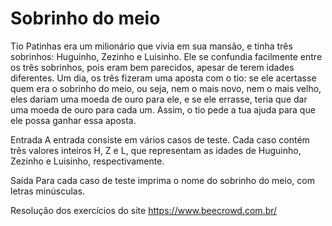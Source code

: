 # Sobrinho do meio

<p>
Tio Patinhas era um milionário que vivia em sua mansão, e tinha três sobrinhos: Huguinho, Zezinho e Luisinho. Ele se confundia facilmente entre os três sobrinhos, pois eram bem parecidos, apesar de terem idades diferentes. Um dia, os três fizeram uma aposta com o tio: se ele acertasse quem era o sobrinho do meio, ou seja, nem o mais novo, nem o mais velho, eles dariam uma moeda de ouro para ele, e se ele errasse, teria que dar uma moeda de ouro para cada um. Assim, o tio pede a tua ajuda para que ele possa ganhar essa aposta.

Entrada
A entrada consiste em vários casos de teste. Cada caso contém três valores inteiros H, Z e L, que representam as idades de Huguinho, Zezinho e Luisinho, respectivamente. 

Saída
Para cada caso de teste imprima o nome do sobrinho do meio, com letras minúsculas.
</p>


Resolução dos exercícios do site https://www.beecrowd.com.br/
